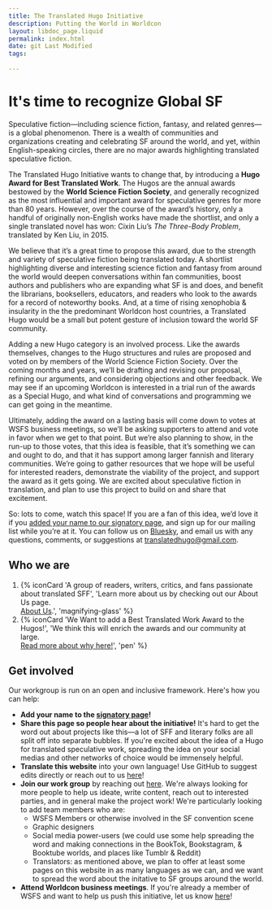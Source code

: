 ```yaml
---
title: The Translated Hugo Initiative
description: Putting the World in Worldcon
layout: libdoc_page.liquid
permalink: index.html
date: git Last Modified
tags:
    
---
```


# It's time to recognize Global SF #

Speculative fiction—including science fiction, fantasy, and related genres—is a global phenomenon. There is a wealth of communities and organizations creating and celebrating SF around the world, and yet, within English-speaking circles, there are no major awards highlighting translated speculative fiction.

The Translated Hugo Initiative wants to change that, by introducing a **Hugo Award for Best Translated Work**. The Hugos are the annual awards bestowed by the **World Science Fiction Society**, and generally recognized as the most influential and important award for speculative genres for more than 80 years. However, over the course of the award’s history, only a handful of originally non-English works have made the shortlist, and only a single translated novel has won: Cixin Liu’s *The Three-Body Problem*, translated by Ken Liu, in 2015.

We believe that it’s a great time to propose this award, due to the strength and variety of speculative fiction being translated today. A shortlist highlighting diverse and interesting science fiction and fantasy from around the world would deepen conversations within fan communities, boost authors and publishers who are expanding what SF is and does, and benefit the librarians, booksellers, educators, and readers who look to the awards for a record of noteworthy books. And, at a time of rising xenophobia & insularity in the the predominant Worldcon host countries, a Translated Hugo would be a small but potent gesture of inclusion toward the world SF community.

Adding a new Hugo category is an involved process. Like the awards themselves, changes to the Hugo structures and rules are proposed and voted on by members of the World Science Fiction Society. Over the coming months and years, we’ll be drafting and revising our proposal, refining our arguments, and considering objections and other feedback. We may see if an upcoming Worldcon is interested in a trial run of the awards as a Special Hugo, and what kind of conversations and programming we can get going in the meantime.

Ultimately, adding the award on a lasting basis will come down to votes at WSFS business meetings, so we’ll be asking supporters to attend and vote in favor when we get to that point. But we’re also planning to show, in the run-up to those votes, that this idea is feasible, that it’s something we can and ought to do, and that it has support among larger fannish and literary communities. We’re going to gather resources that we hope will be useful for interested readers, demonstrate the viability of the project, and support the award as it gets going. We are excited about speculative fiction in translation, and plan to use this project to build on and share that excitement.

So: lots to come, watch this space! If you are a fan of this idea, we’d love it if you [added your name to our signatory page](https://docs.google.com/forms/d/e/1FAIpQLSfzKqYPE3rrvZm0Y8KPEKCNFsXs8j1Sn9qHu48yM-0LWZe5yw/viewform?usp=header), and sign up for our mailing list while you’re at it. You can follow us on [Bluesky](https://bsky.app/profile/translatedhugo.bsky.social), and email us with any questions, comments, or suggestions at [translatedhugo@gmail.com](mailto:translatedhugo@gmail.com).

## Who we are

1. {% iconCard 'A group of readers, writers, critics, and fans passionate about translated SFF', 'Learn more about us by checking out our About Us page. <br>[About Us](/about-us).', 'magnifying-glass' %}
2. {% iconCard 'We Want to add a Best Translated Work Award to the Hugos!', 'We think this will enrich the awards and our community at large. <br>[Read more about why here!](/why-award)', 'pen' %}

## Get involved

Our workgroup is run on an open and inclusive framework. Here's how you can help:

* **Add your name to the [signatory page](https://docs.google.com/forms/d/e/1FAIpQLSfzKqYPE3rrvZm0Y8KPEKCNFsXs8j1Sn9qHu48yM-0LWZe5yw/viewform?usp=header)!**
* **Share this page so people hear about the initiative!** It's hard to get the word out about projects like this—a lot of SFF and literary folks are all split off into separate bubbles. If you're excited about the idea of a Hugo for translated speculative work, spreading the idea on your social medias and other networks of choice would be immensely helpful.
* **Translate this website** into your own language! Use GitHub to suggest edits directly or reach out to us [here](mailto:translatedhugo@gmail.com)!
* **Join our work group** by reaching out [here](mailto:translatedhugo@gmail.com). We're always looking for more people to help us ideate, write content, reach out to interested parties, and in general make the project work! We're particularly looking to add team members who are:
    * WSFS Members or otherwise involved in the SF convention scene
    * Graphic designers
    * Social media power-users (we could use some help spreading the word and making connections in the BookTok, Bookstagram, & Booktube worlds, and places like Tumblr & Reddit)
    * Translators: as mentioned above, we plan to offer at least some pages on this website in as many languages as we can, and we want to spread the word about the initative to SF groups around the world.
* **Attend Worldcon business meetings**. If you're already a member of WSFS and want to help us push this initiative, let us know [here](mailto:translatedhugo@gmail.com)!
